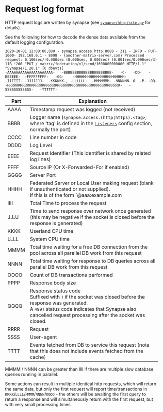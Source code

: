 # Request log format

HTTP request logs are written by synapse (see [`synapse/http/site.py`](https://github.com/element-hq/synapse/tree/develop/synapse/http/site.py) for details).

See the following for how to decode the dense data available from the default logging configuration.

```
2020-10-01 12:00:00,000 - synapse.access.http.8008 - 311 - INFO - PUT-1000- 192.168.0.1 - 8008 - {another-matrix-server.com} Processed request: 0.100sec/-0.000sec (0.000sec, 0.000sec) (0.001sec/0.090sec/3) 11B !200 "PUT /_matrix/federation/v1/send/1600000000000 HTTP/1.1" "Synapse/1.20.1" [0 dbevts]
-AAAAAAAAAAAAAAAAAAAAA-   -BBBBBBBBBBBBBBBBBBBBBB-   -C-   -DD-   -EEEEEE-  -FFFFFFFFF-   -GG-    -HHHHHHHHHHHHHHHHHHHHHHH-                     -IIIIII- -JJJJJJJ-  -KKKKKK-, -LLLLLL-  -MMMMMMM- -NNNNNN- O  -P- -QQ-  -RRRRRRRRRRRRRRRRRRRRRRRRRRRRRRRRRRRRRRRRRRRRRRRRRRRR-   -SSSSSSSSSSSS-   -TTTTTT-
```


| Part  | Explanation |
| ----- | ------------ |
| AAAA  | Timestamp request was logged (not received) |
| BBBB  | Logger name (`synapse.access.(http\|https).<tag>`, where 'tag' is defined in the [`listeners`](../configuration/config_documentation.md#listeners) config section, normally the port) |
| CCCC  | Line number in code |
| DDDD  | Log Level |
| EEEE  | Request Identifier (This identifier is shared by related log lines)|
| FFFF  | Source IP (Or X-Forwarded-For if enabled) |
| GGGG  | Server Port |
| HHHH  | Federated Server or Local User making request (blank if unauthenticated or not supplied).<br/>If this is of the form `@aaa:example.com|@bbb:example.com`, then that means that `@aaa:example.com` is authenticated but they are controlling `@bbb:example.com`, e.g. if `aaa` is controlling `bbb` [via the admin API](https://element-hq.github.io/synapse/latest/admin_api/user_admin_api.html#login-as-a-user). |
| IIII  | Total Time to process the request |
| JJJJ  | Time to send response over network once generated (this may be negative if the socket is closed before the response is generated)|
| KKKK  | Userland CPU time |
| LLLL  | System CPU time |
| MMMM  | Total time waiting for a free DB connection from the pool across all parallel DB work from this request |
| NNNN  | Total time waiting for response to DB queries across all parallel DB work from this request |
| OOOO  | Count of DB transactions performed |
| PPPP  | Response body size |
| QQQQ  | Response status code<br/>Suffixed with `!` if the socket was closed before the response was generated.<br/>A `499!` status code indicates that Synapse also cancelled request processing after the socket was closed.<br/> |
| RRRR  | Request |
| SSSS  | User-agent |
| TTTT  | Events fetched from DB to service this request (note that this does not include events fetched from the cache) |


MMMM / NNNN can be greater than IIII if there are multiple slow database queries
running in parallel.

Some actions can result in multiple identical http requests, which will return
the same data, but only the first request will report time/transactions in
`KKKK`/`LLLL`/`MMMM`/`NNNN`/`OOOO` - the others will be awaiting the first query to return a
response and will simultaneously return with the first request, but with very
small processing times.
